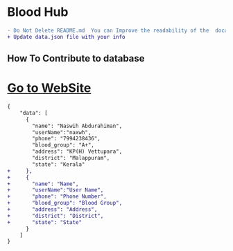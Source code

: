 # Blood Hub

```diff
- Do Not Delete README.md  You can Improve the readability of the  document
+ Update data.json file with your info
```

## How To Contribute to database

# [Go to WebSite](https://blood-hub.herokuapp.com/)

```diff
{
    "data": [
      {
        "name": "Naswih Abdurahiman",
        "userName":"naxwh",
        "phone": "7994238436",
        "blood_group": "A+",
        "address": "KP(H) Vettupara",
        "district": "Malappuram",
        "state": "Kerala"
+     },
+     {
+       "name": "Name",
+       "userName":"User Name",
+       "phone": "Phone Number",
+       "blood_group": "Blood Group",
+       "address": "Address",
+       "district": "District",
+       "state": "State"
      }
    ]
}
```
